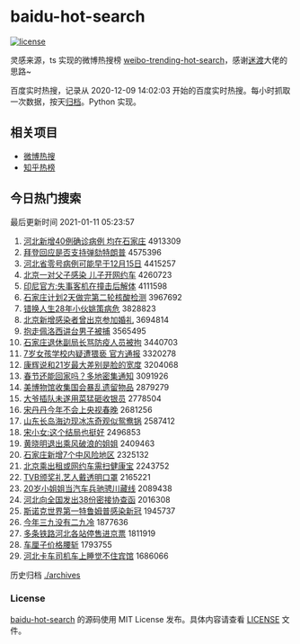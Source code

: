 # baidu-hot-search

[![license](https://img.shields.io/github/license/Arrackisarookie/baidu-hot-search)](https://github.com/Arrackisarookie/baidu-hot-search/blob/master/LICENSE)

灵感来源，ts 实现的微博热搜榜 [weibo-trending-hot-search](https://github.com/justjavac/weibo-trending-hot-search)，感谢[迷渡](https://github.com/justjavac)大佬的思路~

百度实时热搜，记录从 2020-12-09 14:02:03 开始的百度实时热搜。每小时抓取一次数据，按天[归档](./archives)。Python 实现。

## 相关项目
+ [微博热搜](https://github.com/Arrackisarookie/weibo-hot-search)
+ [知乎热榜](https://github.com/Arrackisarookie/zhihu-top-search)

## 今日热门搜索

<!-- Rank Begin -->

最后更新时间 2021-01-11 05:23:57

1. [河北新增40例确诊病例 均在石家庄](http://www.baidu.com/baidu?cl=3&tn=SE_baiduhomet8_jmjb7mjw&rsv_dl=fyb_top&fr=top1000&wd=%BA%D3%B1%B1%D0%C2%D4%F640%C0%FD%C8%B7%D5%EF%B2%A1%C0%FD%20%BE%F9%D4%DA%CA%AF%BC%D2%D7%AF) 4913309
1. [拜登回应是否支持弹劾特朗普](http://www.baidu.com/baidu?cl=3&tn=SE_baiduhomet8_jmjb7mjw&rsv_dl=fyb_top&fr=top1000&wd=%B0%DD%B5%C7%BB%D8%D3%A6%CA%C7%B7%F1%D6%A7%B3%D6%B5%AF%DB%C0%CC%D8%C0%CA%C6%D5) 4575396
1. [河北省零号病例可能早于12月15日](http://www.baidu.com/baidu?cl=3&tn=SE_baiduhomet8_jmjb7mjw&rsv_dl=fyb_top&fr=top1000&wd=%BA%D3%B1%B1%CA%A1%C1%E3%BA%C5%B2%A1%C0%FD%BF%C9%C4%DC%D4%E7%D3%DA12%D4%C215%C8%D5) 4415257
1. [北京一对父子感染 儿子开网约车](http://www.baidu.com/baidu?cl=3&tn=SE_baiduhomet8_jmjb7mjw&rsv_dl=fyb_top&fr=top1000&wd=%B1%B1%BE%A9%D2%BB%B6%D4%B8%B8%D7%D3%B8%D0%C8%BE%20%B6%F9%D7%D3%BF%AA%CD%F8%D4%BC%B3%B5) 4260723
1. [印尼官方:失事客机在撞击后解体](http://www.baidu.com/baidu?cl=3&tn=SE_baiduhomet8_jmjb7mjw&rsv_dl=fyb_top&fr=top1000&wd=%D3%A1%C4%E1%B9%D9%B7%BD%3A%CA%A7%CA%C2%BF%CD%BB%FA%D4%DA%D7%B2%BB%F7%BA%F3%BD%E2%CC%E5) 4111598
1. [石家庄计划2天做完第二轮核酸检测](http://www.baidu.com/baidu?cl=3&tn=SE_baiduhomet8_jmjb7mjw&rsv_dl=fyb_top&fr=top1000&wd=%CA%AF%BC%D2%D7%AF%BC%C6%BB%AE2%CC%EC%D7%F6%CD%EA%B5%DA%B6%FE%C2%D6%BA%CB%CB%E1%BC%EC%B2%E2) 3967692
1. [错换人生28年小伙姚策病危](http://www.baidu.com/baidu?cl=3&tn=SE_baiduhomet8_jmjb7mjw&rsv_dl=fyb_top&fr=top1000&wd=%B4%ED%BB%BB%C8%CB%C9%FA28%C4%EA%D0%A1%BB%EF%D2%A6%B2%DF%B2%A1%CE%A3) 3828823
1. [北京新增感染者曾出京参加婚礼](http://www.baidu.com/baidu?cl=3&tn=SE_baiduhomet8_jmjb7mjw&rsv_dl=fyb_top&fr=top1000&wd=%B1%B1%BE%A9%D0%C2%D4%F6%B8%D0%C8%BE%D5%DF%D4%F8%B3%F6%BE%A9%B2%CE%BC%D3%BB%E9%C0%F1) 3694814
1. [抱走佩洛西讲台男子被捕](http://www.baidu.com/baidu?cl=3&tn=SE_baiduhomet8_jmjb7mjw&rsv_dl=fyb_top&fr=top1000&wd=%B1%A7%D7%DF%C5%E5%C2%E5%CE%F7%BD%B2%CC%A8%C4%D0%D7%D3%B1%BB%B2%B6) 3565495
1. [石家庄退休副局长骂防疫人员被拘](http://www.baidu.com/baidu?cl=3&tn=SE_baiduhomet8_jmjb7mjw&rsv_dl=fyb_top&fr=top1000&wd=%CA%AF%BC%D2%D7%AF%CD%CB%D0%DD%B8%B1%BE%D6%B3%A4%C2%EE%B7%C0%D2%DF%C8%CB%D4%B1%B1%BB%BE%D0) 3440703
1. [7岁女孩学校内疑遭猥亵 官方通报](http://www.baidu.com/baidu?cl=3&tn=SE_baiduhomet8_jmjb7mjw&rsv_dl=fyb_top&fr=top1000&wd=7%CB%EA%C5%AE%BA%A2%D1%A7%D0%A3%C4%DA%D2%C9%D4%E2%E2%AB%D9%F4%20%B9%D9%B7%BD%CD%A8%B1%A8) 3320278
1. [康辉说和21岁最大差别是脸的宽度](http://www.baidu.com/baidu?cl=3&tn=SE_baiduhomet8_jmjb7mjw&rsv_dl=fyb_top&fr=top1000&wd=%BF%B5%BB%D4%CB%B5%BA%CD21%CB%EA%D7%EE%B4%F3%B2%EE%B1%F0%CA%C7%C1%B3%B5%C4%BF%ED%B6%C8) 3204068
1. [春节还能回家吗？多地密集通知](http://www.baidu.com/baidu?cl=3&tn=SE_baiduhomet8_jmjb7mjw&rsv_dl=fyb_top&fr=top1000&wd=%B4%BA%BD%DA%BB%B9%C4%DC%BB%D8%BC%D2%C2%F0%A3%BF%B6%E0%B5%D8%C3%DC%BC%AF%CD%A8%D6%AA) 3091926
1. [美博物馆收集国会暴乱遗留物品](http://www.baidu.com/baidu?cl=3&tn=SE_baiduhomet8_jmjb7mjw&rsv_dl=fyb_top&fr=top1000&wd=%C3%C0%B2%A9%CE%EF%B9%DD%CA%D5%BC%AF%B9%FA%BB%E1%B1%A9%C2%D2%D2%C5%C1%F4%CE%EF%C6%B7) 2879279
1. [大爷插队未遂用菜猛砸收银员](http://www.baidu.com/baidu?cl=3&tn=SE_baiduhomet8_jmjb7mjw&rsv_dl=fyb_top&fr=top1000&wd=%B4%F3%D2%AF%B2%E5%B6%D3%CE%B4%CB%EC%D3%C3%B2%CB%C3%CD%D4%D2%CA%D5%D2%F8%D4%B1) 2778504
1. [宋丹丹今年不会上央视春晚](http://www.baidu.com/baidu?cl=3&tn=SE_baiduhomet8_jmjb7mjw&rsv_dl=fyb_top&fr=top1000&wd=%CB%CE%B5%A4%B5%A4%BD%F1%C4%EA%B2%BB%BB%E1%C9%CF%D1%EB%CA%D3%B4%BA%CD%ED) 2681256
1. [山东长岛海边现冰冻奇观似鸳鸯锅](http://www.baidu.com/baidu?cl=3&tn=SE_baiduhomet8_jmjb7mjw&rsv_dl=fyb_top&fr=top1000&wd=%C9%BD%B6%AB%B3%A4%B5%BA%BA%A3%B1%DF%CF%D6%B1%F9%B6%B3%C6%E6%B9%DB%CB%C6%D4%A7%D1%EC%B9%F8) 2587412
1. [宋小女:这个结局也挺好](http://www.baidu.com/baidu?cl=3&tn=SE_baiduhomet8_jmjb7mjw&rsv_dl=fyb_top&fr=top1000&wd=%CB%CE%D0%A1%C5%AE%3A%D5%E2%B8%F6%BD%E1%BE%D6%D2%B2%CD%A6%BA%C3) 2496853
1. [黄晓明退出乘风破浪的姐姐](http://www.baidu.com/baidu?cl=3&tn=SE_baiduhomet8_jmjb7mjw&rsv_dl=fyb_top&fr=top1000&wd=%BB%C6%CF%FE%C3%F7%CD%CB%B3%F6%B3%CB%B7%E7%C6%C6%C0%CB%B5%C4%BD%E3%BD%E3) 2409463
1. [石家庄新增7个中风险地区](http://www.baidu.com/baidu?cl=3&tn=SE_baiduhomet8_jmjb7mjw&rsv_dl=fyb_top&fr=top1000&wd=%CA%AF%BC%D2%D7%AF%D0%C2%D4%F67%B8%F6%D6%D0%B7%E7%CF%D5%B5%D8%C7%F8) 2325132
1. [北京乘出租或网约车需扫健康宝](http://www.baidu.com/baidu?cl=3&tn=SE_baiduhomet8_jmjb7mjw&rsv_dl=fyb_top&fr=top1000&wd=%B1%B1%BE%A9%B3%CB%B3%F6%D7%E2%BB%F2%CD%F8%D4%BC%B3%B5%D0%E8%C9%A8%BD%A1%BF%B5%B1%A6) 2243752
1. [TVB颁奖礼艺人戴透明口罩](http://www.baidu.com/baidu?cl=3&tn=SE_baiduhomet8_jmjb7mjw&rsv_dl=fyb_top&fr=top1000&wd=TVB%B0%E4%BD%B1%C0%F1%D2%D5%C8%CB%B4%F7%CD%B8%C3%F7%BF%DA%D5%D6) 2165221
1. [20岁小姐姐当汽车兵驰骋川藏线](http://www.baidu.com/baidu?cl=3&tn=SE_baiduhomet8_jmjb7mjw&rsv_dl=fyb_top&fr=top1000&wd=20%CB%EA%D0%A1%BD%E3%BD%E3%B5%B1%C6%FB%B3%B5%B1%F8%B3%DB%B3%D2%B4%A8%B2%D8%CF%DF) 2089438
1. [河北向全国发出38份密接协查函](http://www.baidu.com/baidu?cl=3&tn=SE_baiduhomet8_jmjb7mjw&rsv_dl=fyb_top&fr=top1000&wd=%BA%D3%B1%B1%CF%F2%C8%AB%B9%FA%B7%A2%B3%F638%B7%DD%C3%DC%BD%D3%D0%AD%B2%E9%BA%AF) 2016308
1. [斯诺克世界第一特鲁姆普感染新冠](http://www.baidu.com/baidu?cl=3&tn=SE_baiduhomet8_jmjb7mjw&rsv_dl=fyb_top&fr=top1000&wd=%CB%B9%C5%B5%BF%CB%CA%C0%BD%E7%B5%DA%D2%BB%CC%D8%C2%B3%C4%B7%C6%D5%B8%D0%C8%BE%D0%C2%B9%DA) 1945737
1. [今年三九没有二九冷](http://www.baidu.com/baidu?cl=3&tn=SE_baiduhomet8_jmjb7mjw&rsv_dl=fyb_top&fr=top1000&wd=%BD%F1%C4%EA%C8%FD%BE%C5%C3%BB%D3%D0%B6%FE%BE%C5%C0%E4) 1877636
1. [多条铁路河北各站停售进京票](http://www.baidu.com/baidu?cl=3&tn=SE_baiduhomet8_jmjb7mjw&rsv_dl=fyb_top&fr=top1000&wd=%B6%E0%CC%F5%CC%FA%C2%B7%BA%D3%B1%B1%B8%F7%D5%BE%CD%A3%CA%DB%BD%F8%BE%A9%C6%B1) 1811919
1. [车厘子价格腰斩](http://www.baidu.com/baidu?cl=3&tn=SE_baiduhomet8_jmjb7mjw&rsv_dl=fyb_top&fr=top1000&wd=%B3%B5%C0%E5%D7%D3%BC%DB%B8%F1%D1%FC%D5%B6) 1793755
1. [河北卡车司机车上睡觉不住宾馆](http://www.baidu.com/baidu?cl=3&tn=SE_baiduhomet8_jmjb7mjw&rsv_dl=fyb_top&fr=top1000&wd=%BA%D3%B1%B1%BF%A8%B3%B5%CB%BE%BB%FA%B3%B5%C9%CF%CB%AF%BE%F5%B2%BB%D7%A1%B1%F6%B9%DD) 1686066
<!-- Rank End -->

历史归档 [./archives](./archives)

### License

[baidu-hot-search](https://github.com/Arrackisarookie/baidu-hot-search) 的源码使用 MIT License 发布。具体内容请查看 [LICENSE](./LICENSE) 文件。

